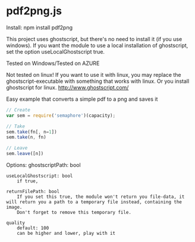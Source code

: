 pdf2png.js
============

Install:
npm install pdf2png

This project uses ghostscript, but there's no need to install it (if you use windows).
If you want the module to use a local installation of ghostscript, set the option useLocalGhostscript true.

Tested on Windows/Tested on AZURE

Not tested on linux!
If you want to use it with linux, you may replace the ghostscript-executable with something that works with linux.
Or you install ghostscript for linux.
http://www.ghostscript.com/

Easy example that converts a simple pdf to a png and saves it

```javascript
// Create
var sem = require('semaphore')(capacity);

// Take
sem.take(fn[, n=1])
sem.take(n, fn)

// Leave
sem.leave([n])
```

Options:
	ghostscriptPath: bool
	
	useLocalGhostscript: bool
		if true, 
	
	returnFilePath: bool
		If you set this true, the module won't return you file-data, it will return you a path to a temporary file instead, containing the image.
		Don't forget to remove this temporary file.
		
	quality
		default: 100
		can be higher and lower, play with it